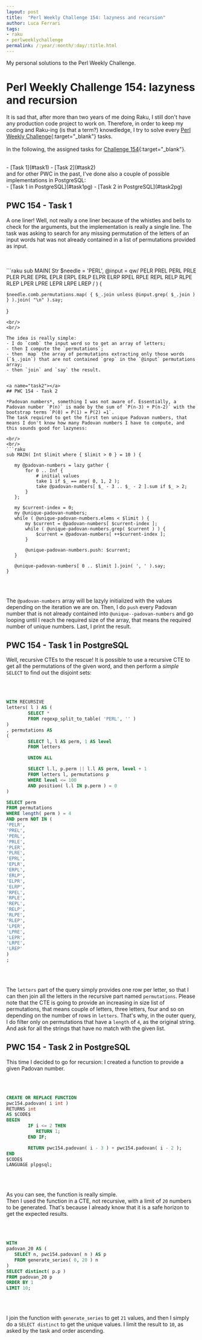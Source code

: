 ```yaml
---
layout: post
title:  "Perl Weekly Challenge 154: lazyness and recursion"
author: Luca Ferrari
tags:
- raku
- perlweeklychallenge
permalink: /:year/:month/:day/:title.html
---
```

My personal solutions to the Perl Weekly Challenge.

# Perl Weekly Challenge 154: lazyness and recursion

It is sad that, after more than two years of me doing Raku, I still don't have any production code project to work on.
Therefore, in order to keep my coding and Raku-ing (is that a term?) knowdledge, I try to solve every  [Perl Weekly Challenge](https://perlweeklychallenge.org/){:target="_blank"} tasks.
<br/>
<br/>
In the following, the assigned tasks for [Challenge 154](https://perlweeklychallenge.org/blog/perl-weekly-challenge-0154/){:target="_blank"}.

<br/>
- [Task 1](#task1)
- [Task 2](#task2)


<br/>
and for other PWC in the past, I've done also a couple of possible implementations in PostgreSQL:
<br/>
- [Task 1 in PostgreSQL](#task1pg)
- [Task 2 in PostgreSQL](#task2pg)

<a name="task1"></a>
## PWC 154 - Task 1

A one liner! Well, not really a one liner because of the whistles and bells to check for the arguments, but the implementation is really a single line. The task was asking to search for any missing permutation of the letters of an input words hat was not already contained in a list of permutations provided as input.
<br/>



<br/>
<br/>
```raku
sub MAIN( Str $needle = 'PERL',
              @input =  qw/ PELR PREL PERL PRLE PLER PLRE EPRL EPLR ERPL
                         ERLP ELPR ELRP RPEL RPLE REPL RELP RLPE RLEP
                         LPER LPRE LEPR LRPE LREP /  ) {

    $needle.comb.permutations.map( { $_.join unless @input.grep( $_.join ) } ).join( "\n" ).say;
}
 ```
<br/>
<br/>

The idea is really simple:
- I do `comb` the input word so to get an array of letters;
- then I compute the `permutations`;
- then `map` the array of permutations extracting only those words (`$_.join`) that are not contained `grep` in the `@input` permutations array;
- then `join` and `say` the result.


<a name="task2"></a>
## PWC 154 - Task 2

*Padovan numbers*, something I was not aware of. Essentially, a Padovan number `P(n)` is made by the sum of `P(n-3) + P(n-2)` with the bootstrap terms `P(0) = P(1) = P(2) =1`.
The task required to get the first ten unique Padovan numbers, that means I don't know how many Padovan numbers I have to compute, and this sounds good for lazyness:

<br/>
<br/>
```raku
sub MAIN( Int $limit where { $limit > 0 } = 10 ) {

    my @padovan-numbers = lazy gather {
        for 0 .. Inf {
            # initial values
            take 1 if $_ == any( 0, 1, 2 );
            take @padovan-numbers[ $_ - 3 .. $_ - 2 ].sum if $_ > 2;
        }
    };

    my $current-index = 0;
    my @unique-padovan-numbers;
    while ( @unique-padovan-numbers.elems < $limit ) {
        my $current = @padovan-numbers[ $current-index ];
        while ( @unique-padovan-numbers.grep( $current ) ) {
            $current = @padovan-numbers[ ++$current-index ];
        }

        @unique-padovan-numbers.push: $current;
    }

    @unique-padovan-numbers[ 0 .. $limit ].join( ', ' ).say;
}

```
<br/>
<br/>

The `@padovan-numbers` array will be lazyly initialized with the values depending on the iteration we are on.
Then, I do `push` every Padovan number that is not already contained into `@unique--padovan-numbers` and go looping until I reach the required size of the array, that means the required number of unique numbers.
Last, I print the result.


<a name="task1pg"></a>
## PWC 154 - Task 1 in PostgreSQL

Well, recursive CTEs to the rescue! It is possible to use a recursive CTE to get all the permutations of the given word, and then perform a *simple* `SELECT` to find out the disjoint sets:


<br/>
<br/>

``` sql
WITH RECURSIVE
letters( l ) AS (
        SELECT *
        FROM regexp_split_to_table( 'PERL', '' )
)
, permutations AS
(
        SELECT l, l AS perm, 1 AS level
        FROM letters

        UNION ALL

        SELECT l.l, p.perm || l.l AS perm, level + 1
        FROM letters l, permutations p
        WHERE level <= 100
        AND position( l.l IN p.perm ) = 0
)

SELECT perm
FROM permutations
WHERE length( perm ) = 4
AND perm NOT IN (
'PELR',
'PREL',
'PERL',
'PRLE',
'PLER',
'PLRE',
'EPRL',
'EPLR',
'ERPL',
'ERLP',
'ELPR',
'ELRP',
'RPEL',
'RPLE',
'REPL',
'RELP',
'RLPE',
'RLEP',
'LPER',
'LPRE',
'LEPR',
'LRPE',
'LREP'
)
;

```
<br/>
<br/>

The `letters` part of the query simply provides one row per letter, so that I can then join all the letters in the recursive part named `permutations`. Please note that the CTE is going to provide an increasing in size list of permutations, that means couple of letters, three letters, four and so on depending on the number of rows in `letters`.
That's why, in the outer query, I do filter only on permutations that have a `length` of `4`, as the original string. And ask for all the strings that have no match with the given list.


<a name="task2pg"></a>
## PWC 154 - Task 2 in PostgreSQL

This time I decided to go for recursion: I created a function to provide a given Padovan number.

<br/>
<br/>

``` sql
CREATE OR REPLACE FUNCTION
pwc154.padovan( i int )
RETURNS int
AS $CODE$
BEGIN
        IF i <= 2 THEN
           RETURN 1;
        END IF;

        RETURN pwc154.padovan( i - 3 ) + pwc154.padovan( i - 2 );
END
$CODE$
LANGUAGE plpgsql;

```
<br/>
<br/>

As you can see, the function is really simple.
<br/>
Then I used the function in a CTE, not recursive, with a limit of `20` numbers to be generated. That's because I already know that it is a safe horizon to get the expected results.

<br/>
<br/>

``` sql
WITH
padovan_20 AS (
   SELECT n, pwc154.padovan( n ) AS p
   FROM generate_series( 0, 20 ) n
)
SELECT distinct( p.p )
FROM padovan_20 p
ORDER BY 1
LIMIT 10;

```
<br/>
<br/>

I join the function with `generate_series` to get `21` values, and then I simply do a `SELECT distinct` to get the unique values. I limit the result to `10`, as asked by the task and order ascending.
